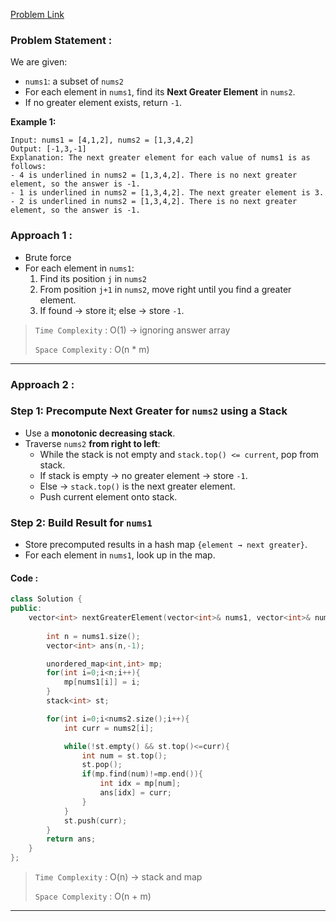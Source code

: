 [Problem Link](https://leetcode.com/problems/next-greater-element-i/description/)
### Problem Statement : 

We are given:
- `nums1`: a subset of `nums2`
- For each element in `nums1`, find its **Next Greater Element** in `nums2`.
- If no greater element exists, return `-1`.

**Example 1:**

```
Input: nums1 = [4,1,2], nums2 = [1,3,4,2]
Output: [-1,3,-1]
Explanation: The next greater element for each value of nums1 is as follows:
- 4 is underlined in nums2 = [1,3,4,2]. There is no next greater element, so the answer is -1.
- 1 is underlined in nums2 = [1,3,4,2]. The next greater element is 3.
- 2 is underlined in nums2 = [1,3,4,2]. There is no next greater element, so the answer is -1.

```

### Approach 1 :

- Brute force
- For each element in `nums1`:
	1. Find its position `j` in `nums2`	    
	2. From position `j+1` in `nums2`, move right until you find a greater element.
	3. If found → store it; else → store `-1`.

> `Time Complexity` : O(1) -> ignoring answer array
> 
> `Space Complexity` : O(n * m)


---

### Approach 2 :

### Step 1: Precompute Next Greater for `nums2` using a Stack
- Use a **monotonic decreasing stack**.
- Traverse `nums2` **from right to left**:
  - While the stack is not empty and `stack.top() <= current`, pop from stack.
  - If stack is empty → no greater element → store `-1`.
  - Else → `stack.top()` is the next greater element.
  - Push current element onto stack.

### Step 2: Build Result for `nums1`
- Store precomputed results in a hash map `{element → next greater}`.
- For each element in `nums1`, look up in the map.

#### Code :

```cpp
class Solution {
public:
    vector<int> nextGreaterElement(vector<int>& nums1, vector<int>& nums2) {
        
        int n = nums1.size();
        vector<int> ans(n,-1);

        unordered_map<int,int> mp;
        for(int i=0;i<n;i++){
            mp[nums1[i]] = i;
        }
        stack<int> st;

        for(int i=0;i<nums2.size();i++){
            int curr = nums2[i];

            while(!st.empty() && st.top()<=curr){
                int num = st.top();
                st.pop();
                if(mp.find(num)!=mp.end()){
                    int idx = mp[num];
                    ans[idx] = curr;
                }
            }
            st.push(curr);
        }
        return ans;
    }
};
```


> `Time Complexity` : O(n) -> stack and map
> 
> `Space Complexity` : O(n + m)

---
